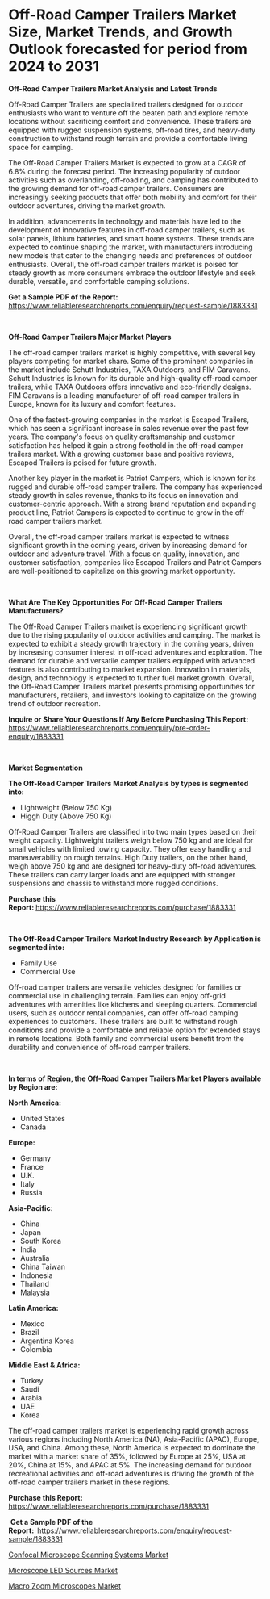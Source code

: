 <p><h1>Off-Road Camper Trailers Market Size, Market Trends, and Growth Outlook forecasted for period from 2024 to 2031</h1></p><p><strong>Off-Road Camper Trailers Market Analysis and Latest Trends</strong></p>
<p><p>Off-Road Camper Trailers are specialized trailers designed for outdoor enthusiasts who want to venture off the beaten path and explore remote locations without sacrificing comfort and convenience. These trailers are equipped with rugged suspension systems, off-road tires, and heavy-duty construction to withstand rough terrain and provide a comfortable living space for camping.</p><p>The Off-Road Camper Trailers Market is expected to grow at a CAGR of 6.8% during the forecast period. The increasing popularity of outdoor activities such as overlanding, off-roading, and camping has contributed to the growing demand for off-road camper trailers. Consumers are increasingly seeking products that offer both mobility and comfort for their outdoor adventures, driving the market growth.</p><p>In addition, advancements in technology and materials have led to the development of innovative features in off-road camper trailers, such as solar panels, lithium batteries, and smart home systems. These trends are expected to continue shaping the market, with manufacturers introducing new models that cater to the changing needs and preferences of outdoor enthusiasts. Overall, the off-road camper trailers market is poised for steady growth as more consumers embrace the outdoor lifestyle and seek durable, versatile, and comfortable camping solutions.</p></p>
<p><strong>Get a Sample PDF of the Report:&nbsp;</strong> <a href="https://www.reliableresearchreports.com/enquiry/request-sample/1883331">https://www.reliableresearchreports.com/enquiry/request-sample/1883331</a></p>
<p>&nbsp;</p>
<p><strong>Off-Road Camper Trailers Major Market Players</strong></p>
<p><p>The off-road camper trailers market is highly competitive, with several key players competing for market share. Some of the prominent companies in the market include Schutt Industries, TAXA Outdoors, and FIM Caravans. Schutt Industries is known for its durable and high-quality off-road camper trailers, while TAXA Outdoors offers innovative and eco-friendly designs. FIM Caravans is a leading manufacturer of off-road camper trailers in Europe, known for its luxury and comfort features.</p><p>One of the fastest-growing companies in the market is Escapod Trailers, which has seen a significant increase in sales revenue over the past few years. The company's focus on quality craftsmanship and customer satisfaction has helped it gain a strong foothold in the off-road camper trailers market. With a growing customer base and positive reviews, Escapod Trailers is poised for future growth.</p><p>Another key player in the market is Patriot Campers, which is known for its rugged and durable off-road camper trailers. The company has experienced steady growth in sales revenue, thanks to its focus on innovation and customer-centric approach. With a strong brand reputation and expanding product line, Patriot Campers is expected to continue to grow in the off-road camper trailers market.</p><p>Overall, the off-road camper trailers market is expected to witness significant growth in the coming years, driven by increasing demand for outdoor and adventure travel. With a focus on quality, innovation, and customer satisfaction, companies like Escapod Trailers and Patriot Campers are well-positioned to capitalize on this growing market opportunity.</p></p>
<p>&nbsp;</p>
<p><strong>What Are The Key Opportunities For Off-Road Camper Trailers Manufacturers?</strong></p>
<p><p>The Off-Road Camper Trailers market is experiencing significant growth due to the rising popularity of outdoor activities and camping. The market is expected to exhibit a steady growth trajectory in the coming years, driven by increasing consumer interest in off-road adventures and exploration. The demand for durable and versatile camper trailers equipped with advanced features is also contributing to market expansion. Innovation in materials, design, and technology is expected to further fuel market growth. Overall, the Off-Road Camper Trailers market presents promising opportunities for manufacturers, retailers, and investors looking to capitalize on the growing trend of outdoor recreation.</p></p>
<p><strong>Inquire or Share Your Questions If Any Before Purchasing This Report:</strong> <a href="https://www.reliableresearchreports.com/enquiry/pre-order-enquiry/1883331">https://www.reliableresearchreports.com/enquiry/pre-order-enquiry/1883331</a></p>
<p>&nbsp;</p>
<p><strong>Market Segmentation</strong></p>
<p><strong>The Off-Road Camper Trailers Market Analysis by types is segmented into:</strong></p>
<p><ul><li>Lightweight (Below 750 Kg)</li><li>Higgh Duty (Above 750 Kg)</li></ul></p>
<p><p>Off-Road Camper Trailers are classified into two main types based on their weight capacity. Lightweight trailers weigh below 750 kg and are ideal for small vehicles with limited towing capacity. They offer easy handling and maneuverability on rough terrains. High Duty trailers, on the other hand, weigh above 750 kg and are designed for heavy-duty off-road adventures. These trailers can carry larger loads and are equipped with stronger suspensions and chassis to withstand more rugged conditions.</p></p>
<p><strong>Purchase this Report:&nbsp;</strong><a href="https://www.reliableresearchreports.com/purchase/1883331">https://www.reliableresearchreports.com/purchase/1883331</a></p>
<p>&nbsp;</p>
<p><strong>The Off-Road Camper Trailers Market Industry Research by Application is segmented into:</strong></p>
<p><ul><li>Family Use</li><li>Commercial Use</li></ul></p>
<p><p>Off-road camper trailers are versatile vehicles designed for families or commercial use in challenging terrain. Families can enjoy off-grid adventures with amenities like kitchens and sleeping quarters. Commercial users, such as outdoor rental companies, can offer off-road camping experiences to customers. These trailers are built to withstand rough conditions and provide a comfortable and reliable option for extended stays in remote locations. Both family and commercial users benefit from the durability and convenience of off-road camper trailers.</p></p>
<p>&nbsp;</p>
<p><strong>In terms of Region, the Off-Road Camper Trailers Market Players available by Region are:</strong></p>
<p>
    <p> <strong> North America: </strong>
        <ul>
            <li>United States</li>
            <li>Canada</li>
        </ul>
        </p> 
    <p> <strong> Europe: </strong>
        <ul>
            <li>Germany</li>
            <li>France</li>
            <li>U.K.</li>
            <li>Italy</li>
            <li>Russia</li>
        </ul>
        </p> 
    <p> <strong> Asia-Pacific: </strong>
        <ul>
            <li>China</li>
            <li>Japan</li>
            <li>South Korea</li>
            <li>India</li>
            <li>Australia</li>
            <li>China Taiwan</li>
            <li>Indonesia</li>
            <li>Thailand</li>
            <li>Malaysia</li>
        </ul>
        </p> 
    <p> <strong> Latin America: </strong>
        <ul>
            <li>Mexico</li>
            <li>Brazil</li>
            <li>Argentina Korea</li>
            <li>Colombia</li>
        </ul>
        </p> 
    <p> <strong> Middle East & Africa: </strong>
        <ul>
            <li>Turkey</li>
            <li>Saudi</li>
            <li>Arabia</li>
            <li>UAE</li>
            <li>Korea</li>
        </ul>
    </p>
    </p>
<p><p>The off-road camper trailers market is experiencing rapid growth across various regions including North America (NA), Asia-Pacific (APAC), Europe, USA, and China. Among these, North America is expected to dominate the market with a market share of 35%, followed by Europe at 25%, USA at 20%, China at 15%, and APAC at 5%. The increasing demand for outdoor recreational activities and off-road adventures is driving the growth of the off-road camper trailers market in these regions.</p></p>
<p><strong>Purchase this Report: </strong><a href="https://www.reliableresearchreports.com/purchase/1883331">https://www.reliableresearchreports.com/purchase/1883331</a></p>
<p>&nbsp;<strong>Get a Sample PDF of the Report:&nbsp;&nbsp;</strong><a href="https://www.reliableresearchreports.com/enquiry/request-sample/1883331">https://www.reliableresearchreports.com/enquiry/request-sample/1883331</a></p>
<p><strong></strong></p>
<p><p><a href="https://view.publitas.com/reportprime-1/confocal-microscope-scanning-systems-market-a-comprehensive-report-of-its-market-share-growth-trends-2023-2030/">Confocal Microscope Scanning Systems Market</a></p><p><a href="https://view.publitas.com/reportprime-1/microscope-led-sources-market-a-comprehensive-report-of-its-market-share-growth-trends-2023-2030/">Microscope LED Sources Market</a></p><p><a href="https://view.publitas.com/reportprime-1/macro-zoom-microscopes-market-a-comprehensive-report-of-its-market-share-growth-trends-2023-2030/">Macro Zoom Microscopes Market</a></p></p>